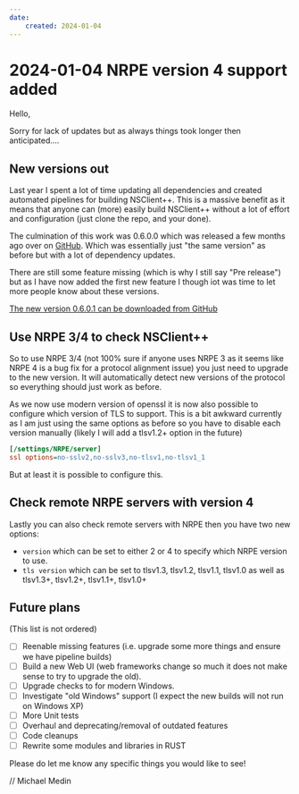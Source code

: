 ```yaml
---
date:
    created: 2024-01-04
---
```

# 2024-01-04 NRPE version 4 support added

Hello,

Sorry for lack of updates but as always things took longer then anticipated....

## New versions out

Last year I spent a lot of time updating all dependencies and created automated pipelines for building NSClient++.
This is a massive benefit as it means that anyone can (more) easily build NSClient++ without a lot of effort and configuration (just clone the repo, and your done).

The culmination of this work was 0.6.0.0 which was released a few months ago over on [GitHub](https://github.com/mickem/nscp/releases).
Which was essentially just "the same version" as before but with a lot of dependency updates.

There are still some feature missing (which is why I still say "Pre release") but as I have now added the first new feature I though iot was time to let more people know about these versions.

[The new version 0.6.0.1 can be downloaded from GitHub](https://github.com/mickem/nscp/releases/tag/0.6.0.1)

## Use NRPE 3/4 to check NSClient++

So to use NRPE 3/4 (not 100% sure if anyone uses NRPE 3 as it seems like NRPE 4 is a bug fix for a protocol alignment issue) you just need to upgrade to the new version.
It will automatically detect new versions of the protocol so everything should just work as before.

As we now use modern version of openssl it is now also possible to configure which version of TLS to support.
This is a bit awkward currently as I am just using the same options as before so you have to disable each version manually (likely I will add a tlsv1.2+ option in the future)

```ini
[/settings/NRPE/server]
ssl options=no-sslv2,no-sslv3,no-tlsv1,no-tlsv1_1
```

But at least it is possible to configure this.

## Check remote NRPE servers with version 4

Lastly you can also check remote servers with NRPE then you have two new options:

* `version` which can be set to either 2 or 4 to specify which NRPE version to use.
* `tls version` which can be set to tlsv1.3, tlsv1.2, tlsv1.1, tlsv1.0 as well as tlsv1.3+, tlsv1.2+, tlsv1.1+, tlsv1.0+

## Future plans

(This list is not ordered)

* [ ] Reenable missing features (i.e. upgrade some more things and ensure we have pipeline builds)
* [ ] Build a new Web UI (web frameworks change so much it does not make sense to try to upgrade the old).
* [ ] Upgrade checks to for modern Windows.
* [ ] Investigate "old Windows" support (I expect the new builds will not run on Windows XP)
* [ ] More Unit tests
* [ ] Overhaul and deprecating/removal of outdated features
* [ ] Code cleanups
* [ ] Rewrite some modules and libraries in RUST

Please do let me know any specific things you would like to see!

// Michael Medin
